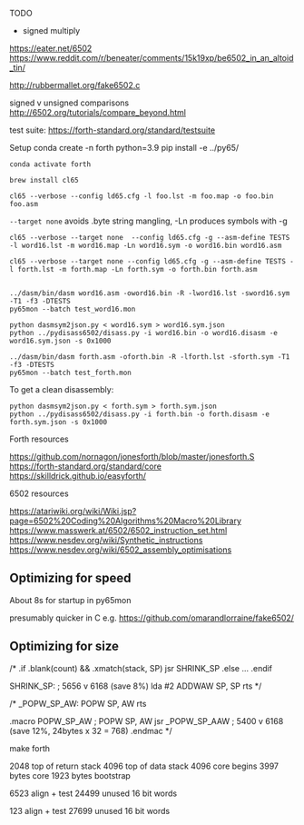 TODO

- signed multiply

https://eater.net/6502
https://www.reddit.com/r/beneater/comments/15k19xp/be6502_in_an_altoid_tin/

http://rubbermallet.org/fake6502.c

signed v unsigned comparisons http://6502.org/tutorials/compare_beyond.html

test suite: https://forth-standard.org/standard/testsuite



Setup
    conda create -n forth python=3.9
    pip install -e ../py65/


    conda activate forth

    brew install cl65

    cl65 --verbose --config ld65.cfg -l foo.lst -m foo.map -o foo.bin foo.asm

`--target none` avoids .byte string mangling, -Ln produces symbols with -g

    cl65 --verbose --target none  --config ld65.cfg -g --asm-define TESTS -l word16.lst -m word16.map -Ln word16.sym -o word16.bin word16.asm

    cl65 --verbose --target none --config ld65.cfg -g --asm-define TESTS -l forth.lst -m forth.map -Ln forth.sym -o forth.bin forth.asm


    ../dasm/bin/dasm word16.asm -oword16.bin -R -lword16.lst -sword16.sym -T1 -f3 -DTESTS
    py65mon --batch test_word16.mon

    python dasmsym2json.py < word16.sym > word16.sym.json
    python ../pydisass6502/disass.py -i word16.bin -o word16.disasm -e word16.sym.json -s 0x1000

    ../dasm/bin/dasm forth.asm -oforth.bin -R -lforth.lst -sforth.sym -T1 -f3 -DTESTS
    py65mon --batch test_forth.mon

To get a clean disassembly:

    python dasmsym2json.py < forth.sym > forth.sym.json
    python ../pydisass6502/disass.py -i forth.bin -o forth.disasm -e forth.sym.json -s 0x1000


Forth resources

https://github.com/nornagon/jonesforth/blob/master/jonesforth.S
https://forth-standard.org/standard/core
https://skilldrick.github.io/easyforth/


6502 resources

https://atariwiki.org/wiki/Wiki.jsp?page=6502%20Coding%20Algorithms%20Macro%20Library
https://www.masswerk.at/6502/6502_instruction_set.html
https://www.nesdev.org/wiki/Synthetic_instructions
https://www.nesdev.org/wiki/6502_assembly_optimisations



Optimizing for speed
---

About 8s for startup in py65mon

presumably quicker in C e.g. https://github.com/omarandlorraine/fake6502/

Optimizing for size
---


/*
        .if .blank(count) && .xmatch(stack, SP)
            jsr SHRINK_SP
        .else
            ...
        .endif

SHRINK_SP:                  ; 5656 v 6168 (save 8%)
        lda #2
        ADDWAW SP, SP
        rts
*/

/*
_POPW_SP_AW:
        POPW SP, AW
        rts

.macro POPW_SP_AW
;        POPW SP, AW
        jsr _POPW_SP_AAW    ; 5400 v 6168 (save 12%, 24bytes x 32 = 768)
.endmac
*/


make forth

2048 top of return stack
4096 top of data stack
4096 core begins
3997 bytes core
1923 bytes bootstrap


6523 align + test
24499 unused 16 bit words

123 align + test
27699 unused 16 bit words